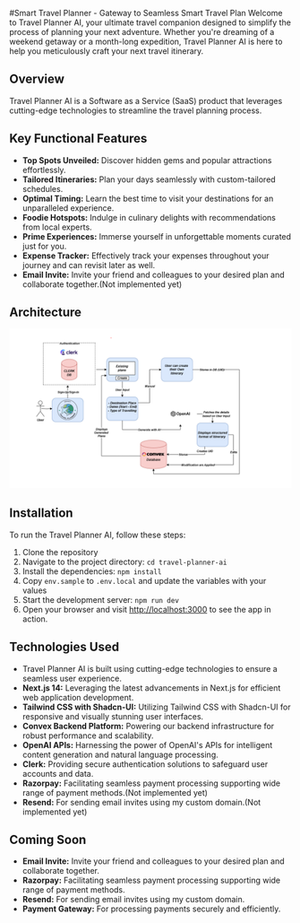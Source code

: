 #Smart Travel Planner - Gateway to Seamless Smart Travel Plan
Welcome to Travel Planner AI, your ultimate travel companion designed to simplify the process of planning your next adventure.
Whether you're dreaming of a weekend getaway or a month-long expedition, Travel Planner AI is here to help you meticulously craft your next travel itinerary.

## Overview
Travel Planner AI is a Software as a Service (SaaS) product that leverages cutting-edge technologies to streamline the travel planning process.

## Key Functional Features
- **Top Spots Unveiled:** Discover hidden gems and popular attractions effortlessly.
- **Tailored Itineraries:** Plan your days seamlessly with custom-tailored schedules.
- **Optimal Timing:** Learn the best time to visit your destinations for an unparalleled experience.
- **Foodie Hotspots:** Indulge in culinary delights with recommendations from local experts.
- **Prime Experiences:** Immerse yourself in unforgettable moments curated just for you.
- **Expense Tracker:** Effectively track your expenses throughout your journey and can revisit later as well.
- **Email Invite:** Invite your friend and colleagues to your desired plan and collaborate together.(Not implemented yet)

## Architecture

![System Architecture](./public/images/system-architecture.png)

## Installation
To run the Travel Planner AI, follow these steps:

1. Clone the repository
2. Navigate to the project directory: `cd travel-planner-ai`
3. Install the dependencies: `npm install`
4. Copy `env.sample` to `.env.local` and update the variables with your values
5. Start the development server: `npm run dev`
6. Open your browser and visit [http://localhost:3000](http://localhost:3000/) to see the app in action.

## Technologies Used
- Travel Planner AI is built using cutting-edge technologies to ensure a seamless user experience.
- **Next.js 14:** Leveraging the latest advancements in Next.js for efficient web application development.
- **Tailwind CSS with Shadcn-UI:** Utilizing Tailwind CSS with Shadcn-UI for responsive and visually stunning user interfaces.
- **Convex Backend Platform:** Powering our backend infrastructure for robust performance and scalability.
- **OpenAI APIs:** Harnessing the power of OpenAI's APIs for intelligent content generation and natural language processing.
- **Clerk:** Providing secure authentication solutions to safeguard user accounts and data.
- **Razorpay:** Facilitating seamless payment processing supporting wide range of payment methods.(Not implemented yet)
- **Resend:** For sending email invites using my custom domain.(Not implemented yet)

## Coming Soon
- **Email Invite:** Invite your friend and colleagues to your desired plan and collaborate together.
- **Razorpay:** Facilitating seamless payment processing supporting wide range of payment methods.
- **Resend:** For sending email invites using my custom domain.
- **Payment Gateway:** For processing payments securely and efficiently.